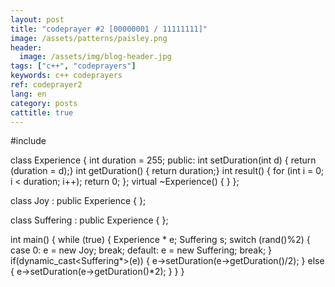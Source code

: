 ```yaml
---
layout: post
title: "codeprayer #2 [00000001 / 11111111]"
image: /assets/patterns/paisley.png
header:
  image: /assets/img/blog-header.jpg
tags: ["c++", "codeprayers"]
keywords: c++ codeprayers
ref: codeprayer2
lang: en
category: posts
cattitle: true
---
```


#include <cstdlib>

class Experience {
    int duration = 255;
    public:
        int setDuration(int d) { return (duration = d);}
        int getDuration() { return duration;}
        int result() { for (int i = 0; i < duration; i++); return 0; };
        virtual ~Experience() { }
};

class Joy : public Experience {
};

class Suffering : public Experience {
};

int main()
{
    while (true) {
        Experience * e;
        Suffering s;
        switch (rand()%2) {
            case 0: e = new Joy; break;
            default: e = new Suffering; break;
        }
        if(dynamic_cast<Suffering*>(e)) {
            e->setDuration(e->getDuration()/2);
        }
        else {
            e->setDuration(e->getDuration()*2);
        }
    }
}

